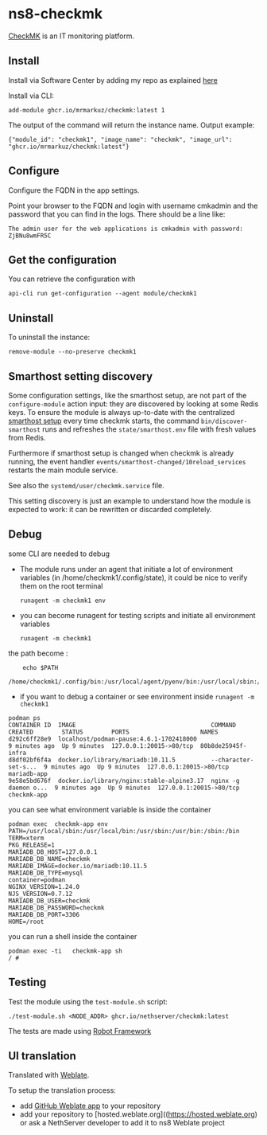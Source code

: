 # ns8-checkmk

[CheckMK](https://checkmk.com/) is an IT monitoring platform.

## Install

Install via Software Center by adding my repo as explained [here](https://repo.mrmarkuz.com)

Install via CLI:

    add-module ghcr.io/mrmarkuz/checkmk:latest 1

The output of the command will return the instance name.
Output example:

    {"module_id": "checkmk1", "image_name": "checkmk", "image_url": "ghcr.io/mrmarkuz/checkmk:latest"}

## Configure

Configure the FQDN in the app settings.

Point your browser to the FQDN and login with username cmkadmin and the password that you can find in the logs. There should be a line like:

```
The admin user for the web applications is cmkadmin with password: ZjBNu8wmFR5C
```

## Get the configuration
You can retrieve the configuration with

```
api-cli run get-configuration --agent module/checkmk1
```

## Uninstall

To uninstall the instance:

    remove-module --no-preserve checkmk1

## Smarthost setting discovery

Some configuration settings, like the smarthost setup, are not part of the
`configure-module` action input: they are discovered by looking at some
Redis keys.  To ensure the module is always up-to-date with the
centralized [smarthost
setup](https://nethserver.github.io/ns8-core/core/smarthost/) every time
checkmk starts, the command `bin/discover-smarthost` runs and refreshes
the `state/smarthost.env` file with fresh values from Redis.

Furthermore if smarthost setup is changed when checkmk is already
running, the event handler `events/smarthost-changed/10reload_services`
restarts the main module service.

See also the `systemd/user/checkmk.service` file.

This setting discovery is just an example to understand how the module is
expected to work: it can be rewritten or discarded completely.

## Debug

some CLI are needed to debug

- The module runs under an agent that initiate a lot of environment variables (in /home/checkmk1/.config/state), it could be nice to verify them
on the root terminal

    `runagent -m checkmk1 env`

- you can become runagent for testing scripts and initiate all environment variables
  
    `runagent -m checkmk1`

 the path become : 
```
    echo $PATH
    /home/checkmk1/.config/bin:/usr/local/agent/pyenv/bin:/usr/local/sbin:/usr/local/bin:/usr/sbin:/usr/bin:/usr/
```

- if you want to debug a container or see environment inside
 `runagent -m checkmk1`
 ```
podman ps
CONTAINER ID  IMAGE                                      COMMAND               CREATED        STATUS        PORTS                    NAMES
d292c6ff28e9  localhost/podman-pause:4.6.1-1702418000                          9 minutes ago  Up 9 minutes  127.0.0.1:20015->80/tcp  80b8de25945f-infra
d8df02bf6f4a  docker.io/library/mariadb:10.11.5          --character-set-s...  9 minutes ago  Up 9 minutes  127.0.0.1:20015->80/tcp  mariadb-app
9e58e5bd676f  docker.io/library/nginx:stable-alpine3.17  nginx -g daemon o...  9 minutes ago  Up 9 minutes  127.0.0.1:20015->80/tcp  checkmk-app
```

you can see what environment variable is inside the container
```
podman exec  checkmk-app env
PATH=/usr/local/sbin:/usr/local/bin:/usr/sbin:/usr/bin:/sbin:/bin
TERM=xterm
PKG_RELEASE=1
MARIADB_DB_HOST=127.0.0.1
MARIADB_DB_NAME=checkmk
MARIADB_IMAGE=docker.io/mariadb:10.11.5
MARIADB_DB_TYPE=mysql
container=podman
NGINX_VERSION=1.24.0
NJS_VERSION=0.7.12
MARIADB_DB_USER=checkmk
MARIADB_DB_PASSWORD=checkmk
MARIADB_DB_PORT=3306
HOME=/root
```

you can run a shell inside the container

```
podman exec -ti   checkmk-app sh
/ # 
```
## Testing

Test the module using the `test-module.sh` script:


    ./test-module.sh <NODE_ADDR> ghcr.io/nethserver/checkmk:latest

The tests are made using [Robot Framework](https://robotframework.org/)

## UI translation

Translated with [Weblate](https://hosted.weblate.org/projects/ns8/).

To setup the translation process:

- add [GitHub Weblate app](https://docs.weblate.org/en/latest/admin/continuous.html#github-setup) to your repository
- add your repository to [hosted.weblate.org]((https://hosted.weblate.org) or ask a NethServer developer to add it to ns8 Weblate project
